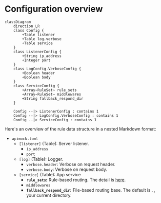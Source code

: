 # Configuration overview

```mermaid
classDiagram
    direction LR
    class Config {
        +Table listener
        +Table log.verbose
        +Table service
    }
    class ListenerConfig {
        +String ip_address
        +Integer port
    }
    class LogConfig.VerboseConfig {
        +Boolean header
        +Boolean body
    }
    class ServiceConfig {
        +Array~RuleSet~ rule_sets
        +Array~RuleSet~ middlewares
        +String fallback_respond_dir
    }

    Config --|> ListenerConfig : contains 1
    Config --|> LogConfig.VerboseConfig : contains 1
    Config --|> ServiceConfig : contains 1
```

Here's an overview of the rule data structure in a nested Markdown format:

- `apimock.toml`
    - `[listener]` (Table): Server listener.
        - `ip_address`
        - `port`
    - `[log]` (Table): Logger.
        - `verbose.header`: Verbose on request header.
        - `verbose.body`: Verbose on request body.
    - `[service]` (Table): App service
        - **`rule_sets`:** Rule-based routing. The detail is [here](rule-set-config-structure/rules/).
        - `middlewares`
        - **`fallback_respond_dir`:** File-based routing base. The default is `.`, your current directory.
